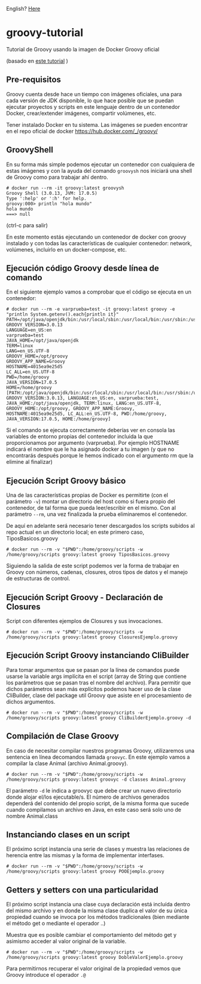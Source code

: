 English? [Here](README.md)

# groovy-tutorial

Tutorial de Groovy usando la imagen de Docker Groovy oficial

(basado en [este tutorial](https://groovy-lang.gitlab.io/101-scripts/docker/basico.html) )

## Pre-requisitos

Groovy cuenta desde hace un tiempo con imágenes oficiales, una para cada versión de JDK disponible, lo que hace posible que se puedan ejecutar proyectos y scripts en este lenguaje dentro de un contenedor Docker, crear/extender imágenes, compartir volúmenes, etc.

Tener instalado Docker en tu sistema.
Las imágenes se pueden encontrar en el repo oficial de docker https://hub.docker.com/_/groovy/

## GroovyShell

En su forma más simple podemos ejecutar un contenedor con cualquiera de estas imágenes y con la ayuda del comando `groovysh` nos iniciará una shell de Groovy como para trabajar ahí dentro.

```console
# docker run --rm -it groovy:latest groovysh
Groovy Shell (3.0.13, JVM: 17.0.5)
Type ':help' or ':h' for help.
groovy:000> println "hola mundo"
hola mundo
===> null
```

(ctrl-c para salir)

En este momento estás ejecutando un contenedor de docker con groovy instalado y con todas las características de cualquier contenedor: network, volúmenes, incluirlo en un docker-compose, etc.

## Ejecución código Groovy desde línea de comando

En el siguiente ejemplo vamos a comprobar que el código se ejecuta en un contenedor:

```console
# docker run --rm -e varprueba=test -it groovy:latest groovy -e "println System.getenv().each{println it}"
PATH=/opt/java/openjdk/bin:/usr/local/sbin:/usr/local/bin:/usr/sbin:/usr/bin:/sbin:/bin
GROOVY_VERSION=3.0.13
LANGUAGE=en_US:en
varprueba=test
JAVA_HOME=/opt/java/openjdk
TERM=linux
LANG=en_US.UTF-8
GROOVY_HOME=/opt/groovy
GROOVY_APP_NAME=Groovy
HOSTNAME=4015ea9e25d5
LC_ALL=en_US.UTF-8
PWD=/home/groovy
JAVA_VERSION=17.0.5
HOME=/home/groovy
[PATH:/opt/java/openjdk/bin:/usr/local/sbin:/usr/local/bin:/usr/sbin:/usr/bin:/sbin:/bin, GROOVY_VERSION:3.0.13, LANGUAGE:en_US:en, varprueba:test, JAVA_HOME:/opt/java/openjdk, TERM:linux, LANG:en_US.UTF-8, GROOVY_HOME:/opt/groovy, GROOVY_APP_NAME:Groovy, HOSTNAME:4015ea9e25d5, LC_ALL:en_US.UTF-8, PWD:/home/groovy, JAVA_VERSION:17.0.5, HOME:/home/groovy]
```

Si el comando se ejecuta correctamente deberías ver en consola las variables de entorno propias del contenedor incluida la que proporcionamos por argumento (varprueba). Por ejemplo HOSTNAME indicará el nombre que le ha asignado docker a tu imagen (y que no encontrarás después porque le hemos indicado con el argumento rm que la elimine al finalizar)

## Ejecución Script Groovy básico

Una de las características propias de Docker es permitirte (con el parámetro `-v`) montar un directorio del host como si fuera propio del contenedor, de tal forma que pueda leer/escribir en el mismo. Con al parámetro `--rm`, una vez finalizada la prueba eliminaremos el contenedor.

De aquí en adelante será necesario tener descargados los scripts subidos al repo actual en un directorio local; en este primero caso, TiposBasicos.groovy

```console
# docker run --rm -v "$PWD":/home/groovy/scripts -w /home/groovy/scripts groovy:latest groovy TiposBasicos.groovy
```

Siguiendo la salida de este script podemos ver la forma de trabajar en Groovy con números, cadenas, closures, otros tipos de datos y el manejo de estructuras de control.

## Ejecución Script Groovy - Declaración de Closures

Script con diferentes ejemplos de Closures y sus invocaciones.

```console
# docker run --rm -v "$PWD":/home/groovy/scripts -w /home/groovy/scripts groovy:latest groovy ClosuresEjemplo.groovy
```

## Ejecución Script Groovy instanciando CliBuilder

Para tomar argumentos que se pasan por la línea de comandos puede usarse la variable args implícita en el script (array de String que contiene los parámetros que se pasan tras el nombre del archivo).
Para permitir que dichos parámetros sean más explícitos podemos hacer uso de la clase CliBuilder, clase del package util Groovy que asiste en el procesamiento de dichos argumentos.

```console
# docker run --rm -v "$PWD":/home/groovy/scripts -w /home/groovy/scripts groovy:latest groovy CliBuilderEjemplo.groovy -d
```

## Compilación de Clase Groovy

En caso de necesitar compilar nuestros programas Groovy, utilizaremos una sentencia en línea decomandos llamada `groovyc`.
En este ejemplo vamos a compilar la clase Animal (archivo Animal.groovy).

```console
# docker run --rm -v "$PWD":/home/groovy/scripts -w /home/groovy/scripts groovy:latest groovyc -d classes Animal.groovy
```

El parámetro `-d` le indica a groovyc que debe crear un nuevo directorio donde alojar el/los ejecutable/s.
El número de archivos generados dependerá del contenido del propio script, de la misma forma que sucede cuando
compilamos un archivo en Java, en este caso será solo uno de nombre Animal.class

## Instanciando clases en un script

El próximo script instancia una serie de clases y muestra las relaciones de herencia entre las mismas y la forma de implementar interfases.

```console
# docker run --rm -v "$PWD":/home/groovy/scripts -w /home/groovy/scripts groovy:latest groovy POOEjemplo.groovy
```

## Getters y setters con una particularidad

El próximo script instancia una clase cuya declaración está incluída dentro del mismo archivo y en donde la misma clase duplica el valor de su única
propiedad cuando se invoca por los métodos tradicionales (bien mediante el método get o mediante el operador ..)

Muestra que es posible cambiar el comportamiento del método get y asimismo acceder al valor original de la variable.

```console
# docker run --rm -v "$PWD":/home/groovy/scripts -w /home/groovy/scripts groovy:latest groovy DobleValorEjemplo.groovy
```

Para permitirnos recuperar el valor original de la propiedad vemos que Groovy introduce el operador `.@`
